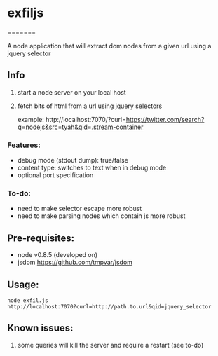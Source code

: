 # exfiljs
=======

A node application that will extract dom nodes from a given url using a jquery selector

## Info

1. start a node server on your local host
2. fetch bits of html from a url using jquery selectors

	example: http://localhost:7070/?curl=https://twitter.com/search?q=nodejs&src=tyah&qid=.stream-container
	
### Features:

* debug mode (stdout dump): true/false
* content type: switches to text when in debug mode
* optional port specification

### To-do: 

* need to make selector escape more robust
* need to make parsing nodes which contain js more robust

## Pre-requisites:

* node v0.8.5 (developed on)
* jsdom https://github.com/tmpvar/jsdom

## Usage:

	node exfil.js
	http://localhost:7070?curl=http://path.to.url&qid=jquery_selector

## Known issues:

1. some queries will kill the server and require a restart (see to-do)

